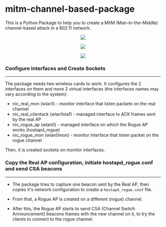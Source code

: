 # mitm-channel-based-package

This is a Python Package to help you to create a MitM (Man-in-the-Middle) channel-based attack in a 802.11 network.

<p align="center">
  <img src="https://github.com/lucascouto/mitm-images/blob/master/mitm.png">
</p>

<p align="center">
  <img src="https://github.com/lucascouto/mitm-images/blob/master/mitm_2.png">
</p>

<p align="center">
  <img src="https://github.com/lucascouto/mitm-images/blob/master/mitm_3.png">
</p>


### Configure Interfaces and Create Sockets
---

The package needs two wireless cards to work. It configures the 2 interfaces on them and more 2 virtual interfaces (the interfaces names may vary according to the system):

* nic_real_mon (wlan1) - monitor interface that listen packets on the real channel
* nic_real_clientack (wlan1sta1) - managed interface to ACK frames sent by the real AP
* nic_rogue_ap (wlan0) - managed interface on which the Rogue AP works (hostapd_rogue)
* nic_rogue_mon (wlan0mon) - monitor interface that listen packet on the rogue channel

Then, it is created sockets on  monitor interfaces.

### Copy the Real AP configuration, initiate hostapd_rogue.conf and send CSA beacons
---

* The package tries to capture one beacon sent by the Real AP, then copies it's network configuration to create a `hostapd_rogue.conf` file. 

* From that, a Rogue AP is created on a different (rogue) channel. 

* After this, the Rogue AP starts to send CSA (Channel Switch Announcement) beacons frames with the new channel on it, to try the clients to connect to the rogue channel.


